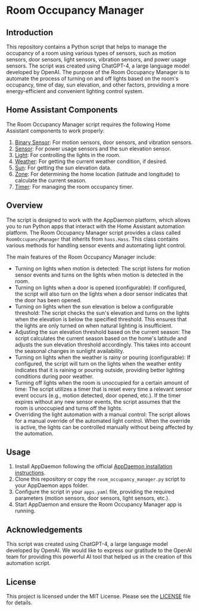 # Room Occupancy Manager

## Introduction

This repository contains a Python script that helps to manage the occupancy of a room using various types of sensors, such as motion sensors, door sensors, light sensors, vibration sensors, and power usage sensors. The script was created using ChatGPT-4, a large language model developed by OpenAI. The purpose of the Room Occupancy Manager is to automate the process of turning on and off lights based on the room's occupancy, time of day, sun elevation, and other factors, providing a more energy-efficient and convenient lighting control system.

## Home Assistant Components

The Room Occupancy Manager script requires the following Home Assistant components to work properly:

1. [Binary Sensor](https://www.home-assistant.io/integrations/binary_sensor/): For motion sensors, door sensors, and vibration sensors.
2. [Sensor](https://www.home-assistant.io/integrations/sensor/): For power usage sensors and the sun elevation sensor.
3. [Light](https://www.home-assistant.io/integrations/light/): For controlling the lights in the room.
4. [Weather](https://www.home-assistant.io/integrations/weather/): For getting the current weather condition, if desired.
5. [Sun](https://www.home-assistant.io/integrations/sun/): For getting the sun elevation data.
6. [Zone](https://www.home-assistant.io/integrations/zone/): For determining the home location (latitude and longitude) to calculate the current season.
7. [Timer](https://www.home-assistant.io/integrations/timer/): For managing the room occupancy timer.

## Overview

The script is designed to work with the AppDaemon platform, which allows you to run Python apps that interact with the Home Assistant automation platform. The Room Occupancy Manager script provides a class called `RoomOccupancyManager` that inherits from `hass.Hass`. This class contains various methods for handling sensor events and automating light control.

The main features of the Room Occupancy Manager include:

- Turning on lights when motion is detected: The script listens for motion sensor events and turns on the lights when motion is detected in the room.
- Turning on lights when a door is opened (configurable): If configured, the script will also turn on the lights when a door sensor indicates that the door has been opened.
- Turning on lights when the sun elevation is below a configurable threshold: The script checks the sun's elevation and turns on the lights when the elevation is below the specified threshold. This ensures that the lights are only turned on when natural lighting is insufficient.
- Adjusting the sun elevation threshold based on the current season: The script calculates the current season based on the home's latitude and adjusts the sun elevation threshold accordingly. This takes into account the seasonal changes in sunlight availability.
- Turning on lights when the weather is rainy or pouring (configurable): If configured, the script will turn on the lights when the weather entity indicates that it is raining or pouring outside, providing better lighting conditions during poor weather.
- Turning off lights when the room is unoccupied for a certain amount of time: The script utilizes a timer that is reset every time a relevant sensor event occurs (e.g., motion detected, door opened, etc.). If the timer expires without any new sensor events, the script assumes that the room is unoccupied and turns off the lights.
- Overriding the light automation with a manual control: The script allows for a manual override of the automated light control. When the override is active, the lights can be controlled manually without being affected by the automation.

## Usage

1. Install AppDaemon following the official [AppDaemon installation instructions](https://appdaemon.readthedocs.io/en/latest/INSTALL.html).
2. Clone this repository or copy the `room_occupancy_manager.py` script to your AppDaemon apps folder.
3. Configure the script in your `apps.yaml` file, providing the required parameters (motion sensors, door sensors, light sensors, etc.).
4. Start AppDaemon and ensure the Room Occupancy Manager app is running.

## Acknowledgements

This script was created using ChatGPT-4, a large language model developed by OpenAI. We would like to express our gratitude to the OpenAI team for providing this powerful AI tool that helped us in the creation of this automation script.

## License

This project is licensed under the MIT License. Please see the [LICENSE](LICENSE) file for details.
